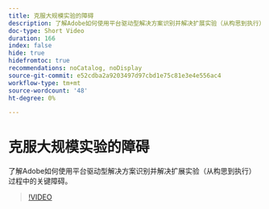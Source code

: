 ```yaml
---
title: 克服大规模实验的障碍
description: 了解Adobe如何使用平台驱动型解决方案识别并解决扩展实验（从构思到执行）过程中的关键障碍。
doc-type: Short Video
duration: 166
index: false
hide: true
hidefromtoc: true
recommendations: noCatalog, noDisplay
source-git-commit: e52cdba2a9203497d97cbd1e75c81e3e4e556ac4
workflow-type: tm+mt
source-wordcount: '48'
ht-degree: 0%

---
```



# 克服大规模实验的障碍

了解Adobe如何使用平台驱动型解决方案识别并解决扩展实验（从构思到执行）过程中的关键障碍。

<!-- 62_S531_3442531_165_overcoming-barriers-to-experimentation-at-scale -->
>[!VIDEO](https://video.tv.adobe.com/v/3458237/?learn=on&enablevpops=true)
